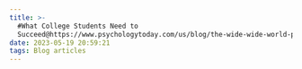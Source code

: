 ```yaml
---
title: >-
  #What College Students Need to
  Succeed@https://www.psychologytoday.com/us/blog/the-wide-wide-world-psychology/201603/what-college-students-need-succeed
date: 2023-05-19 20:59:21
tags: Blog articles
---
```

